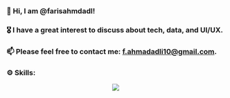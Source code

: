### 👋 Hi, I am @farisahmdadl!

### 🎖️ I have a great interest to discuss about tech, data, and UI/UX.

### 📫 Please feel free to contact me: f.ahmadadli10@gmail.com.

### ⚙️ Skills:
<p align="center">
  <a href="https://skillicons.dev">
    <img src="https://skillicons.dev/icons?i=html,css,js,sass,tailwind,react,angular,java,golang,php,cs,py" />
  </a>
</p>
